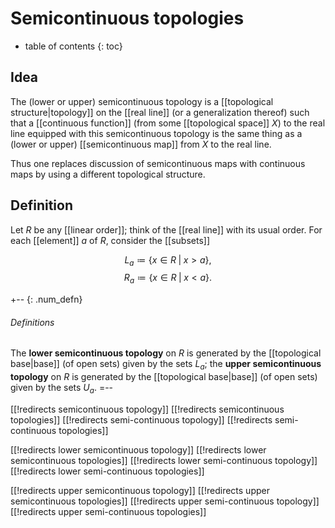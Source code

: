 
# Semicontinuous topologies
* table of contents
{: toc}

## Idea

The (lower or upper) semicontinuous topology is a [[topological structure|topology]] on the [[real line]] (or a generalization thereof) such that a [[continuous function]] (from some [[topological space]] $X$) to the real line equipped with this semicontinuous topology is the same thing as a (lower or upper) [[semicontinuous map]] from $X$ to the real line.

Thus one replaces discussion of semicontinuous maps with continuous maps by using a different topological structure.


## Definition

Let $R$ be any [[linear order]]; think of the [[real line]] with its usual order.  For each [[element]] $a$ of $R$, consider the [[subsets]]

$$ L_a \coloneqq \{ x \in R \;|\; x \gt a \} ,$$
$$ R_a \coloneqq \{ x \in R \;|\; x \lt a \} .$$

+-- {: .num_defn}
###### Definitions

The __lower semicontinuous topology__ on $R$ is generated by the [[topological base|base]] (of open sets) given by the sets $L_a$; the __upper semicontinuous topology__ on $R$ is generated by the [[topological base|base]] (of open sets) given by the sets $U_a$.
=--


[[!redirects semicontinuous topology]]
[[!redirects semicontinuous topologies]]
[[!redirects semi-continuous topology]]
[[!redirects semi-continuous topologies]]

[[!redirects lower semicontinuous topology]]
[[!redirects lower semicontinuous topologies]]
[[!redirects lower semi-continuous topology]]
[[!redirects lower semi-continuous topologies]]

[[!redirects upper semicontinuous topology]]
[[!redirects upper semicontinuous topologies]]
[[!redirects upper semi-continuous topology]]
[[!redirects upper semi-continuous topologies]]
